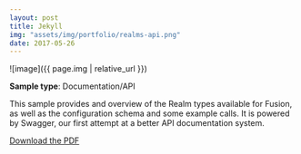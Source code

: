 ```yaml
---
layout: post
title: Jekyll
img: "assets/img/portfolio/realms-api.png"
date: 2017-05-26
---
```

![image]({{ page.img | relative_url }})

**Sample type**: Documentation/API

This sample provides and overview of the Realm types available for Fusion, as well as the configuration schema and some example calls. It is powered by Swagger, our first attempt at a better API documentation system.  

[Download the PDF](https://raw.githubusercontent.com/bunnnnnnn/bunnnnnnn.github.io/main/_portfolio/lucidworks-realms-api.pdf)

